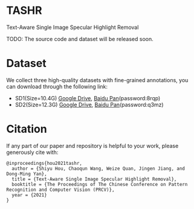 # TASHR
Text-Aware Single Image Specular Highlight Removal

TODO: The source code and dataset will be released soon.

# Dataset

We collect three high-quality datasets with fine-grained annotations, you can download through the following link:

 - SD1(Size=10.4G) [Google Drive](https://drive.google.com/file/d/1xpb7TbUC5JOSUhtOWdKmr2hG-VJLMIC3/view?usp=drivesdk), [Baidu Pan](https://pan.baidu.com/s/1VVGpNkZ1A84foLaPoZ9pAQ)(password:8rqp)
 - SD2(Size=12.3G) [Google Drive](https://drive.google.com/file/d/1AIsO7HvQMc4DaNU_XE0rKhBjGB3hoLOp/view?usp=sharing), [Baidu Pan](https://pan.baidu.com/s/1e2JnA7ICHGM-i3zY96SK3Q)(password:q3mz)

# Citation

If any part of our paper and repository is helpful to your work, please generously cite with:

```
@inproceedings{hou2021tashr,
  author = {Shiyu Hou, Chaoqun Wang, Weize Quan, Jingen Jiang, and Dong-Ming Yan},
  title = {Text-Aware Single Image Specular Highlight Removal},
  booktitle = {The Proceedings of The Chinese Conference on Pattern Recognition and Computer Vision (PRCV)},
  year = {2021}
}
```
